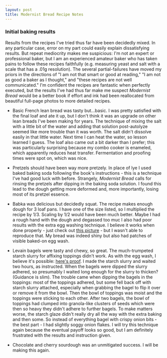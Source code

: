 ```yaml
---
layout: post
title: Modernist Bread Recipe Notes
---
```


### Initial baking results ###
Results from the recipes I've tried thus far have been decidedly mixed. In any particular case, error on my part could easily explain dissatisfying results. But repeat mediocrity makes me suspicious: I'm not an expert or professional baker, but I am an experienced amateur baker who has taken pains to follow these recipes faithfully (e.g. measuring yeast and salt with a scale that has a .01g resolution). The several partial-failures have moved my priors in the directions of "I am not that smart or good at reading," "I am not as good a baker as I thought," and "these recipes are not well communicated." I'm confident the recipes are fantastic when perfectly executed, but the results I've had thus far make me suspect _Modernist Bread_ would be a better book if effort and ink had been reallocated from beautiful full-page photos to more detailed recipes.

- Basic French lean bread was tasty but...basic. I was pretty satisfied with the final loaf and ate it up, but I don't think it was an upgrade on other lean breads I've been making for years. The technique of mixing the salt with a little bit of the water and adding that solution post-autolyze seemed like more trouble than it was worth. The salt didn't dissolve easily in that little water. Next time I can heat the water, so lesson learned I guess. The loaf also came out a bit darker than I prefer; this was particularly surprising because my combo cooker is enameled, which apparently reduces heat transfer. Fermentation and proofing times were spot on, which was nice.

- Pretzels should have been way more pretzely. In place of lye I used baked baking soda following the book's instructions - this is a technique I've had good luck with before. Strangely, _Modernist Bread_ calls for rinsing the pretzels after dipping in the baking soda solution. I found this lead to the dough getting more deformed and, more importantly, losing most of its pretzel essence. 

- Babka was delicious but decidedly squat. The recipe makes enough dough for 3 loaf pans. I have one of the size listed, so I multiplied the recipe by 1/3. Scaling by 1/2 would have been much better. Maybe I had a rough hand with the dough and degassed too muc  I also had poor results with the extra egg washing technique. I believe it works when done properly - just check out [this picture](https://www.instagram.com/p/Bc5q5e-DBEP/?taken-by=modcuisine) - but I wasn't able to reproduce that. My bread was indeed shiny but also had patches of visible baked-on egg wash.

- Levain bagels were tasty and chewy, so great. The much-trumpeted starch slurry for affixing toppings didn't work. As with the egg wash, I believe it's possible: [here's proof](https://mic.com/articles/185648/food-scientist-nathan-myrhvold-figured-out-how-to-keep-everything-bagel-toppings-from-falling-off#.IommGobM5). I made the starch slurry and waited two hours, as instructed. When the bagels were dipped the slurry adhered, so presumably I waited long enough for the slurry to thicken? (Guidance is slim). The trouble came when dipping the bagels in the toppings: most of the toppings adhered, but some fell back off with starch slurry attached, especially when grabbing the bagel to flip it over or remove it from the bowl. Then the bowl of toppings was moist and the toppings were sticking to each other. After two bagels, the bowl of toppings had clumped into granola-like clusters of seeds which were then so heavy they didn't adhere to further bagels. To make matters worse, the starch glaze didn't really dry all the way with the extra baking and then some. So instead of everything bagel with crispy onion bits - the best part - I had slightly soggy onion flakes. I will try this technique again because the eventual payoff looks so good, but I am definitely frustrated with the results and instruction given.

- Chocolate and cherry sourdough was an unmitigated success. I will be making this again.
